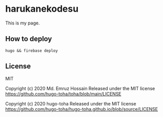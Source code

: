 # harukanekodesu
This is my page.

## How to deploy
```
hugo && firebase deploy
```

## License
MIT

Copyright (c) 2020 Md. Emruz Hossain
Released under the MIT license
https://github.com/hugo-toha/toha/blob/main/LICENSE

Copyright (c) 2020 hugo-toha
Released under the MIT license
https://github.com/hugo-toha/hugo-toha.github.io/blob/source/LICENSE
